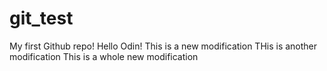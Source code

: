 # git_test
My first Github repo!
Hello Odin!
This is a new modification
THis is another modification
This is a whole new modification
